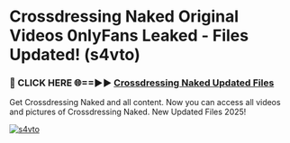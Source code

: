 # Crossdressing Naked Original Videos 0nlyFans Leaked - Files Updated! (s4vto)

<h3>🔴 CLICK HERE 🌐==►► <a href="https://tinyurl.com/yckcrads" rel="nofollow">Crossdressing Naked Updated Files</a></h3>

Get Crossdressing Naked and all content. Now you can access all videos and pictures of Crossdressing Naked. New Updated Files 2025!

[![s4vto](https://i.imgur.com/hpKpOFt.gif)](https://tinyurl.com/yckcrads)
